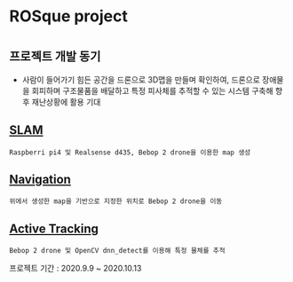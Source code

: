 ROSque project
==============
#
## 프로젝트 개발 동기
* 사람이 들어가기 힘든 공간을 드론으로 3D맵을 만들며 확인하여, 드론으로 장애물을 회피하며 구조물품을 배달하고 특정 피사체를 추적할 수 있는 시스템 구축해 향후 재난상황에 활용 기대

## [SLAM](https://github.com/ldj5123/ROSque/tree/SLAM "Navigation")
    Raspberri pi4 및 Realsense d435, Bebop 2 drone을 이용한 map 생성
## [Navigation](https://github.com/ldj5123/ROSque/tree/Navigation "Navigation")
    위에서 생성한 map을 기반으로 지정한 위치로 Bebop 2 drone을 이동
## [Active Tracking](https://github.com/ldj5123/ROSque/tree/Active_tracking "Navigation")
    Bebop 2 drone 및 OpenCV dnn_detect를 이용해 특정 물체를 추적


프로젝트 기간 : 2020.9.9 ~ 2020.10.13
